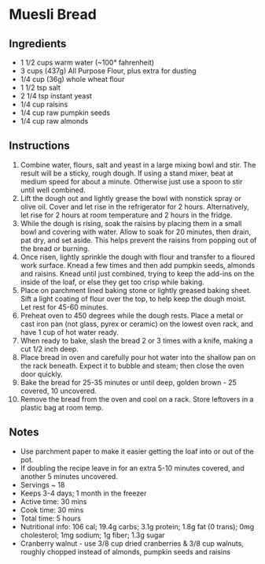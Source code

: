 # Muesli Bread

## Ingredients
+ 1 1/2 cups warm water (~100° fahrenheit)
+ 3 cups (437g) All Purpose Flour, plus extra for dusting
+ 1/4 cup (36g) whole wheat flour
+ 1 1/2 tsp salt
+ 2 1/4 tsp instant yeast
+ 1/4 cup raisins
+ 1/4 cup raw pumpkin seeds
+ 1/4 cup raw almonds

## Instructions 
1. Combine water, flours, salt and yeast in a large mixing bowl and stir. The result will be a sticky, rough dough. If using a stand mixer, beat at medium speed for about a minute. Otherwise just use a spoon to stir until well combined.
2. Lift the dough out and lightly grease the bowl with nonstick spray or olive oil. Cover and let rise in the refrigerator for 2 hours. Alternatively, let rise for 2 hours at room temperature and 2 hours in the fridge.
3. While the dough is rising, soak the raisins by placing them in a small bowl and covering with water. Allow to soak for 20 minutes, then drain, pat dry, and set aside. This helps prevent the raisins from popping out of the bread or burning.
4. Once risen, lightly sprinkle the dough with flour and transfer to a floured work surface. Knead a few times and then add pumpkin seeds, almonds and raisins. Knead until just combined, trying to keep the add-ins on the inside of the loaf, or else they get too crisp while baking.
5. Place on parchment lined baking stone or lightly greased baking sheet. Sift a light coating of flour over the top, to help keep the dough moist. Let rest for 45-60 minutes.
6. Preheat oven to 450 degrees while the dough rests. Place a metal or cast iron pan (not glass, pyrex or ceramic) on the lowest oven rack, and have 1 cup of hot water ready.
7. When ready to bake, slash the bread 2 or 3 times with a knife, making a cut 1/2 inch deep.
8. Place bread in oven and carefully pour hot water into the shallow pan on the rack beneath. Expect it to bubble and steam; then close the oven door quickly.
9. Bake the bread for 25-35 minutes or until deep, golden brown - 25 covered, 10 uncovered.
10. Remove the bread from the oven and cool on a rack. Store leftovers in a plastic bag at room temp.

## Notes
+ Use parchment paper to make it easier getting the loaf into or out of the pot.
+ If doubling the recipe leave in for an extra 5-10 minutes covered, and another 5 minutes uncovered.
+ Servings ~ 18
+ Keeps 3-4 days; 1 month in the freezer
+ Active time: 30 mins
+ Cook time: 30 mins
+ Total time: 5 hours
+ Nutritional info: 106 cal; 19.4g carbs; 3.1g protein; 1.8g fat (0 trans); 0mg cholesterol; 1mg sodium; 1g fiber; 1.3g sugar
+ Cranberry walnut - use 3/8 cup dried cranberries & 3/8 cup walnuts, roughly chopped instead of almonds, pumpkin seeds and raisins